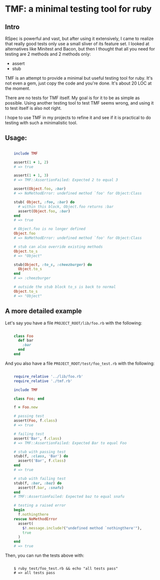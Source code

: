 # TMF: a minimal testing tool for ruby

## Intro

RSpec is powerful and vast, but after using it extensively, I came to realize that really good tests only use a small sliver of its feature set. I looked at alternatives like Minitest and Bacon, but then I thought that all you need for testing are 2 methods and 2 methods only:

* assert
* stub

TMF is an attempt to provide a minimal but useful testing tool for ruby. It's not even a gem, just copy the code and you're done. It's about 20 LOC at the moment.

There are no tests for TMF itself. My goal is for it to be as simple as possible. Using another testing tool to test TMF seems wrong, and using it to test itself is also not right.

I hope to use TMF in my projects to refine it and see if it is practical to do testing with such a minimalistic tool.

## Usage:

```ruby

    include TMF

    assert(1 + 1, 2)
    # => true

    assert(1 + 1, 3)
    # => TMF::AssertionFailed: Expected 2 to equal 3

    assert(Object.foo, :bar)
    # => NoMethodError: undefined method `foo' for Object:Class

    stub( Object, :foo, :bar) do
      # within this block, Object.foo returns :bar
      assert(Object.foo, :bar)
    end
    # => true

    # Object.foo is no longer defined
    Object.foo
    # => NoMethodError: undefined method `foo' for Object:Class

    # stub can also override existing methods
    Object.to_s
    # => "Object"

    stub(Object, :to_s, :cheezburger) do
      Object.to_s
    end
    # => :cheezburger

    # outside the stub block to_s is back to normal
    Object.to_s
    # => "Object"
```

## A more detailed example

Let's say you have a file `PROJECT_ROOT/lib/foo.rb` with the following:

```ruby

    class Foo
      def bar
        :bar
      end
    end
```

And you also have a file `PROJECT_ROOT/test/foo_test.rb` with the following:

```ruby

    require_relative '../lib/foo.rb'
    require_relative './tmf.rb'

    include TMF

    class Foo; end

    f = Foo.new

    # passing test
    assert(Foo, f.class)
    # => true

    # failing test
    assert('Bar', f.class)
    # => TMF::AssertionFailed: Expected Bar to equal Foo

    # stub with passing test
    stub(f, :class, 'Bar') do
      assert('Bar', f.class)
    end
    # => true

    # stub with failing test
    stub(f, :bar, :baz) do
      assert(f.bar, :snafu)
    end
    # TMF::AssertionFailed: Expected baz to equal snafu

    # testing a raised error
    begin
      f.nothingthere
    rescue NoMethodError
      assert(
        $!.message.include?("undefined method `nothingthere'"),
        true
      )
    end
    # => true
```

Then, you can run the tests above with:

```shell

    $ ruby test/foo_test.rb && echo "all tests pass"
    # => all tests pass
```